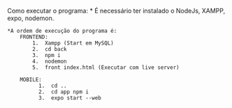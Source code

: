 Como executar o programa: 
    * É necessário ter instalado o NodeJs, XAMPP, expo, nodemon.
    
    *A ordem de execução do programa é:
        FRONTEND:
            1.  Xampp (Start em MySQL)
            2.  cd back
            3.  npm i
            4.  nodemon
            5.  front index.html (Executar com live server)
        
        MOBILE: 
              1.  cd ..
              2.  cd app npm i
              3.  expo start --web
